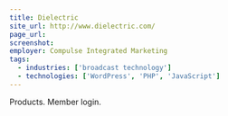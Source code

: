 ```yaml
---
title: Dielectric
site_url: http://www.dielectric.com/
page_url:
screenshot:
employer: Compulse Integrated Marketing
tags:
  - industries: ['broadcast technology']
  - technologies: ['WordPress', 'PHP', 'JavaScript']
---
```


Products. Member login.
